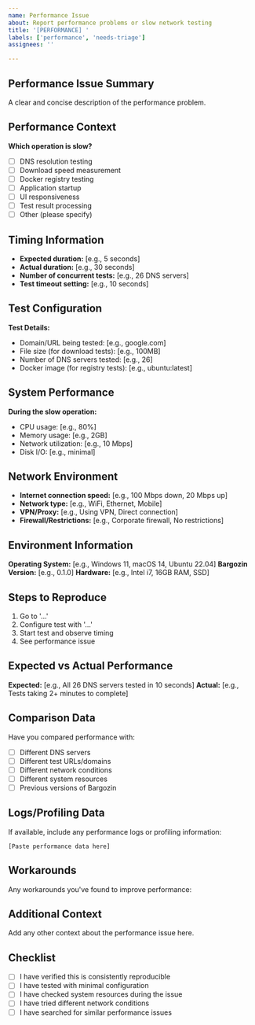 ```yaml
---
name: Performance Issue
about: Report performance problems or slow network testing
title: '[PERFORMANCE] '
labels: ['performance', 'needs-triage']
assignees: ''

---
```


## Performance Issue Summary
A clear and concise description of the performance problem.

## Performance Context
**Which operation is slow?**
- [ ] DNS resolution testing
- [ ] Download speed measurement
- [ ] Docker registry testing
- [ ] Application startup
- [ ] UI responsiveness
- [ ] Test result processing
- [ ] Other (please specify)

## Timing Information
- **Expected duration:** [e.g., 5 seconds]
- **Actual duration:** [e.g., 30 seconds]
- **Number of concurrent tests:** [e.g., 26 DNS servers]
- **Test timeout setting:** [e.g., 10 seconds]

## Test Configuration
**Test Details:**
- Domain/URL being tested: [e.g., google.com]
- File size (for download tests): [e.g., 100MB]
- Number of DNS servers tested: [e.g., 26]
- Docker image (for registry tests): [e.g., ubuntu:latest]

## System Performance
**During the slow operation:**
- CPU usage: [e.g., 80%]
- Memory usage: [e.g., 2GB]
- Network utilization: [e.g., 10 Mbps]
- Disk I/O: [e.g., minimal]

## Network Environment
- **Internet connection speed:** [e.g., 100 Mbps down, 20 Mbps up]
- **Network type:** [e.g., WiFi, Ethernet, Mobile]
- **VPN/Proxy:** [e.g., Using VPN, Direct connection]
- **Firewall/Restrictions:** [e.g., Corporate firewall, No restrictions]

## Environment Information
**Operating System:** [e.g., Windows 11, macOS 14, Ubuntu 22.04]
**Bargozin Version:** [e.g., 0.1.0]
**Hardware:** [e.g., Intel i7, 16GB RAM, SSD]

## Steps to Reproduce
1. Go to '...'
2. Configure test with '...'
3. Start test and observe timing
4. See performance issue

## Expected vs Actual Performance
**Expected:** [e.g., All 26 DNS servers tested in 10 seconds]
**Actual:** [e.g., Tests taking 2+ minutes to complete]

## Comparison Data
Have you compared performance with:
- [ ] Different DNS servers
- [ ] Different test URLs/domains
- [ ] Different network conditions
- [ ] Different system resources
- [ ] Previous versions of Bargozin

## Logs/Profiling Data
If available, include any performance logs or profiling information:
```
[Paste performance data here]
```

## Workarounds
Any workarounds you've found to improve performance:

## Additional Context
Add any other context about the performance issue here.

## Checklist
- [ ] I have verified this is consistently reproducible
- [ ] I have tested with minimal configuration
- [ ] I have checked system resources during the issue
- [ ] I have tried different network conditions
- [ ] I have searched for similar performance issues 